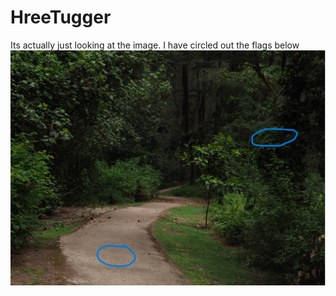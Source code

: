 # HreeTugger
Its actually just looking at the image. I have circled out the flags below
![image](images/hreetugger_sol.jpg)